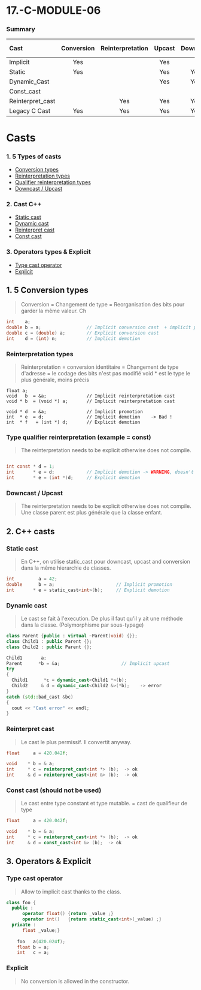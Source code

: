 # 17.-C-MODULE-06
### Summary
|       Cast       |    Conversion    | Reinterpretation | Upcast | Downcast | Type qualifier |
| :--------------- |:---------------:|:----------:|:----------:|:----------:|:----------:|
| Implicit         |     Yes         |            | Yes         |            |            |
| Static           |     Yes         |            | Yes         |  Yes       |            |
| Dynamic_Cast     |                  |           | Yes         | Yes        |            |
| Const_cast      |                  |           |          |         |      Yes      |
| Reinterpret_cast  |                  |  Yes         | Yes         | Yes        |            |
| Legacy C Cast  |    Yes | Yes | Yes | Yes | Yes|

# Casts
### 1. 5 Types of casts
* [Conversion types](#Conversion)  
* [Reinterpretation types ](#Reinterpretation-types)  
* [Qualifier reinterpretation types ](#Reinterpretation-types)  
* [Downcast / Upcast](#Downcast-/-Upcast)
### 2. Cast C++
* [Static cast](#Static-cast)
* [Dynamic cast](#Dynamic_cast)  
* [Reinterpret cast](#Reinterpret-cast)  
* [Const cast ](#Const-cast)
### 3. Operators types & Explicit
* [Type cast operator](#Type-cast-operator)  
* [Explicit](#Explicit)



## 1. 5 Conversion types
>  Conversion = Changement de type = Reorganisation des bits pour garder la même valeur. Ch
```C
int    a;
double b = a;                 // Implicit conversion cast  + implicit promotion
double c = (double) a;        // Explicit conversion cast
int    d = (int) n;           // Implicit demotion
```

### Reinterpretation types
> Reinterpretation = conversion identitaire = Changement de type d'adresse = le codage des bits n'est pas modifié
> void * est le type le plus générale, moins précis 
```
float a;
void   b  = &a;               // Implicit reinterpretation cast
void * b  = (void *) a;       // Implicit reinterpretation cast

void * d  = &a;               // Implicit promotion 
int  * e  = d;                // Implicit demotion    -> Bad ! 
int  * f   = (int *) d;       // Explicit demotion
```

### Type qualifier reinterpretation (example = const)
>  The reinterpretation needs to be explicit otherwise does not compile.
```C

int const * d = 1;
int       * e = d;            // Implicit demotion -> WARNING, doesn't compile
int       * e = (int *)d;     // Explicit demotion 
```
### Downcast / Upcast
>  The reinterpretation needs to be explicit otherwise does not compile.
>  Une classe parent est plus générale que la classe enfant.

## 2. C++ casts

### Static cast
>  En C++, on utilise static_cast<type> pour downcast, upcast and conversion dans la même hierarchie de classes.
```C
int         a = 42;
double      b = a;                       // Implicit promotion 
int       * e = static_cast<int>(b);     // Explicit demotion 
```

### Dynamic cast
>  Le cast se fait à l'execution. De plus il faut qu'il y ait une méthode dans la classe. (Polymorphisme par sous-typage)
```C++
class Parent {public : virtual ~Parent(void) {}};
class Child1 : public Parent {};
class Child2 : public Parent {};

Child1       a;
Parent      *b = &a;                       // Implicit upcast
try
{
  Child1      *c = dynamic_cast<Child1 *>(b);
  Child2     & d = dynamic_cast<Child2 &>(*b);    -> error
}
catch (std::bad_cast &bc)
{
  cout << "Cast error" << endl;
}
```
### Reinterpret cast
>  Le cast le plus permissif. Il convertit anyway.
```C++
float     a = 420.042f;

void    * b = & a;
int     * c = reinterpret_cast<int *> (b);  -> ok
int     & d = reinterpret_cast<int &> (b);  -> ok
```
### Const cast  (should not be used)
>  Le cast entre type constant et type mutable. = cast de qualifieur de type
```C++
float     a = 420.042f;

void    * b = & a;
int     * c = reinterpret_cast<int *> (b);  -> ok
int     & d = const_cast<int &> (b);  -> ok
```
## 3. Operators & Explicit

### Type cast operator 
>  Allow to implicit cast thanks to the class.
```C++
class foo {
  public :
      operator float() {return _value ;}
      operator int()   {return static_cast<int>(_value) ;}
  private :
      float _value;}
     
    foo   a(420.024f);
    float b = a;
    int   c = a;     
```

### Explicit
>  No conversion is allowed in the constructor.

